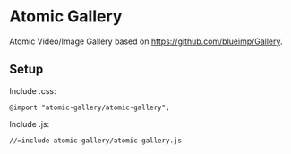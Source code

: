 # Atomic Gallery

Atomic Video/Image Gallery based on https://github.com/blueimp/Gallery.


## Setup

Include .css:
```
@import "atomic-gallery/atomic-gallery";
```

Include .js:
```
//=include atomic-gallery/atomic-gallery.js
```
